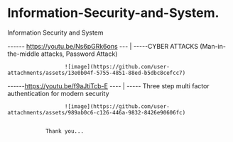 # Information-Security-and-System.
Information Security and System


------ https://youtu.be/Ns6pGRk6ons ---
                                       |
                                        -----CYBER ATTACKS (Man-in-the-middle attacks, Password Attack)

                      ![image](https://github.com/user-attachments/assets/13e0b04f-5755-4851-88ed-b5dbc8cefcc7) 
                      
                    
------https://youtu.be/f9aJtiTcb-E ----
                                       |
                                        ----- Three step multi factor authentication for modern security

                      ![image](https://github.com/user-attachments/assets/989ab0c6-c126-446a-9832-8426e90606fc)


                Thank you...
